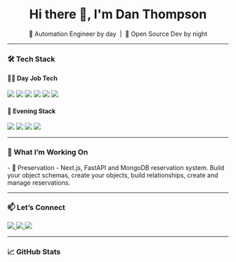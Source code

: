 <h1 align="center">Hi there 👋, I'm Dan Thompson</h1>

<p align="center">
  🧪 Automation Engineer by day &nbsp;|&nbsp; 🌙 Open Source Dev by night
</p>

---

### 🛠️ Tech Stack

#### 👨‍💻 Day Job Tech
<p align="left">
  <img src="https://img.shields.io/badge/Python-3776AB?style=flat&logo=python&logoColor=white" />
  <img src="https://img.shields.io/badge/Java-007396?style=flat&logo=java&logoColor=white" />
  <img src="https://img.shields.io/badge/TestNG-FF6C37?style=flat&logo=java&logoColor=white" />
  <img src="https://img.shields.io/badge/Selenium-43B02A?style=flat&logo=selenium&logoColor=white" />
  <img src="https://img.shields.io/badge/Appium-00B5D8?style=flat&logo=appium&logoColor=white" />
  <img src="https://img.shields.io/badge/FastAPI-009688?style=flat&logo=fastapi&logoColor=white" />
</p>

#### 🌌 Evening Stack
<p align="left">
  <img src="https://img.shields.io/badge/Next.js-000000?style=flat&logo=next.js&logoColor=white" />
  <img src="https://img.shields.io/badge/React-61DAFB?style=flat&logo=react&logoColor=black" />
  <img src="https://img.shields.io/badge/Node.js-339933?style=flat&logo=nodedotjs&logoColor=white" />
  <img src="https://img.shields.io/badge/Open%20Source-%23121011?style=flat&logo=github&logoColor=white" />
</p>

---

### 🌱 What I’m Working On
<p>
  - 🚀 Preservation - Next.js, FastAPI and MongoDB reservation system. Build your object schemas, create your objects, build relationships, create and manage reservations.
</p>

---

### 📫 Let’s Connect

<p>
  <a href="https://www.linkedin.com/in/YOUR-LINKEDIN/">
    <img src="https://img.shields.io/badge/LinkedIn-0077B5?style=flat&logo=linkedin&logoColor=white" />
  </a>
  <a href="mailto:your.email@example.com">
    <img src="https://img.shields.io/badge/Email-D14836?style=flat&logo=gmail&logoColor=white" />
  </a>
  <a href="https://chiselpigs.co.uk">
    <img src="https://img.shields.io/badge/Portfolio-000000?style=flat&logo=githubpages&logoColor=white" />
  </a>
</p>

---

### 📈 GitHub Stats

<p align

<!--
**tyrant-101/tyrant-101** is a ✨ _special_ ✨ repository because its `README.md` (this file) appears on your GitHub profile.

Here are some ideas to get you started:

- 🔭 I’m currently working on ...
- 🌱 I’m currently learning ...
- 👯 I’m looking to collaborate on ...
- 🤔 I’m looking for help with ...
- 💬 Ask me about ...
- 📫 How to reach me: ...
- 😄 Pronouns: ...
- ⚡ Fun fact: ...
-->
